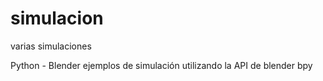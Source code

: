 # simulacion
varias simulaciones

Python - Blender
ejemplos de simulación utilizando la API de blender bpy
